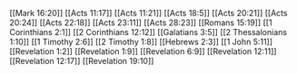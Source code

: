 [[Mark 16:20]]
[[Acts 11:17]]
[[Acts 11:21]]
[[Acts 18:5]]
[[Acts 20:21]]
[[Acts 20:24]]
[[Acts 22:18]]
[[Acts 23:11]]
[[Acts 28:23]]
[[Romans 15:19]]
[[1 Corinthians 2:1]]
[[2 Corinthians 12:12]]
[[Galatians 3:5]]
[[2 Thessalonians 1:10]]
[[1 Timothy 2:6]]
[[2 Timothy 1:8]]
[[Hebrews 2:3]]
[[1 John 5:11]]
[[Revelation 1:2]]
[[Revelation 1:9]]
[[Revelation 6:9]]
[[Revelation 12:11]]
[[Revelation 12:17]]
[[Revelation 19:10]]
